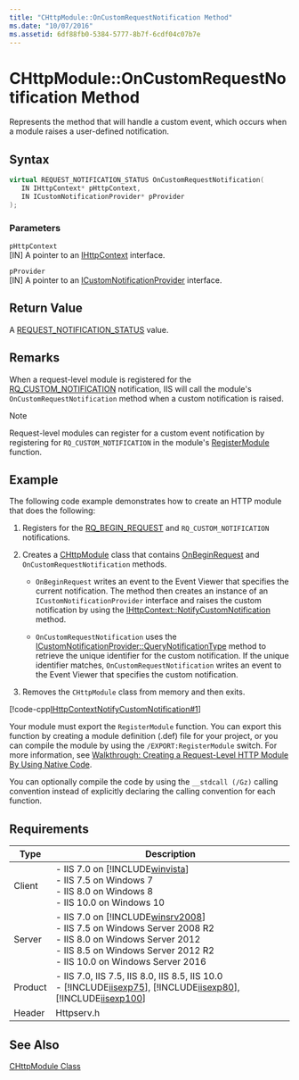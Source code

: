 ```yaml
---
title: "CHttpModule::OnCustomRequestNotification Method"
ms.date: "10/07/2016"
ms.assetid: 6df88fb0-5384-5777-8b7f-6cdf04c07b7e
---
```

# CHttpModule::OnCustomRequestNotification Method
Represents the method that will handle a custom event, which occurs when a module raises a user-defined notification.  
  
## Syntax  
  
```cpp  
virtual REQUEST_NOTIFICATION_STATUS OnCustomRequestNotification(  
   IN IHttpContext* pHttpContext,  
   IN ICustomNotificationProvider* pProvider  
);  
```  
  
### Parameters  
 `pHttpContext`  
 [IN] A pointer to an [IHttpContext](../../web-development-reference/native-code-api-reference/ihttpcontext-interface.md) interface.  
  
 `pProvider`  
 [IN] A pointer to an [ICustomNotificationProvider](../../web-development-reference/native-code-api-reference/icustomnotificationprovider-interface.md) interface.  
  
## Return Value  
 A [REQUEST_NOTIFICATION_STATUS](../../web-development-reference/native-code-api-reference/request-notification-status-enumeration.md) value.  
  
## Remarks  
 When a request-level module is registered for the [RQ_CUSTOM_NOTIFICATION](../../web-development-reference/native-code-api-reference/request-processing-constants.md) notification, IIS will call the module's `OnCustomRequestNotification` method when a custom notification is raised.  
  
> [!NOTE]
>  Request-level modules can register for a custom event notification by registering for `RQ_CUSTOM_NOTIFICATION` in the module's [RegisterModule](../../web-development-reference/native-code-api-reference/pfn-registermodule-function.md) function.  
  
## Example  
 The following code example demonstrates how to create an HTTP module that does the following:  
  
1. Registers for the [RQ_BEGIN_REQUEST](../../web-development-reference/native-code-api-reference/request-processing-constants.md) and `RQ_CUSTOM_NOTIFICATION` notifications.  
  
2. Creates a [CHttpModule](../../web-development-reference/native-code-api-reference/chttpmodule-class.md) class that contains [OnBeginRequest](../../web-development-reference/native-code-api-reference/chttpmodule-onbeginrequest-method.md) and `OnCustomRequestNotification` methods.  
  
    - `OnBeginRequest` writes an event to the Event Viewer that specifies the current notification. The method then creates an instance of an `ICustomNotificationProvider` interface and raises the custom notification by using the [IHttpContext::NotifyCustomNotification](../../web-development-reference/native-code-api-reference/ihttpcontext-notifycustomnotification-method.md) method.  
  
    - `OnCustomRequestNotification` uses the [ICustomNotificationProvider::QueryNotificationType](../../web-development-reference/native-code-api-reference/icustomnotificationprovider-querynotificationtype-method.md) method to retrieve the unique identifier for the custom notification. If the unique identifier matches, `OnCustomRequestNotification` writes an event to the Event Viewer that specifies the custom notification.  
  
3. Removes the `CHttpModule` class from memory and then exits.  
  
 [!code-cpp[IHttpContextNotifyCustomNotification#1](../../../samples/snippets/cpp/VS_Snippets_IIS/IIS7/IHttpContextNotifyCustomNotification/cpp/IHttpContextNotifyCustomNotification.cpp#1)]  
  
 Your module must export the `RegisterModule` function. You can export this function by creating a module definition (.def) file for your project, or you can compile the module by using the `/EXPORT:RegisterModule` switch. For more information, see [Walkthrough: Creating a Request-Level HTTP Module By Using Native Code](../../web-development-reference/native-code-development-overview/walkthrough-creating-a-request-level-http-module-by-using-native-code.md).  
  
 You can optionally compile the code by using the `__stdcall (/Gz)` calling convention instead of explicitly declaring the calling convention for each function.  
  
## Requirements  
  
|Type|Description|  
|----------|-----------------|  
|Client|-   IIS 7.0 on [!INCLUDE[winvista](../../wmi-provider/includes/winvista-md.md)]<br />-   IIS 7.5 on Windows 7<br />-   IIS 8.0 on Windows 8<br />-   IIS 10.0 on Windows 10|  
|Server|-   IIS 7.0 on [!INCLUDE[winsrv2008](../../wmi-provider/includes/winsrv2008-md.md)]<br />-   IIS 7.5 on Windows Server 2008 R2<br />-   IIS 8.0 on Windows Server 2012<br />-   IIS 8.5 on Windows Server 2012 R2<br />-   IIS 10.0 on Windows Server 2016|  
|Product|-   IIS 7.0, IIS 7.5, IIS 8.0, IIS 8.5, IIS 10.0<br />-   [!INCLUDE[iisexp75](../../web-development-reference/native-code-api-reference/includes/iisexp75-md.md)], [!INCLUDE[iisexp80](../../web-development-reference/native-code-api-reference/includes/iisexp80-md.md)], [!INCLUDE[iisexp100](../../web-development-reference/native-code-api-reference/includes/iisexp100-md.md)]|  
|Header|Httpserv.h|  
  
## See Also  
 [CHttpModule Class](../../web-development-reference/native-code-api-reference/chttpmodule-class.md)
